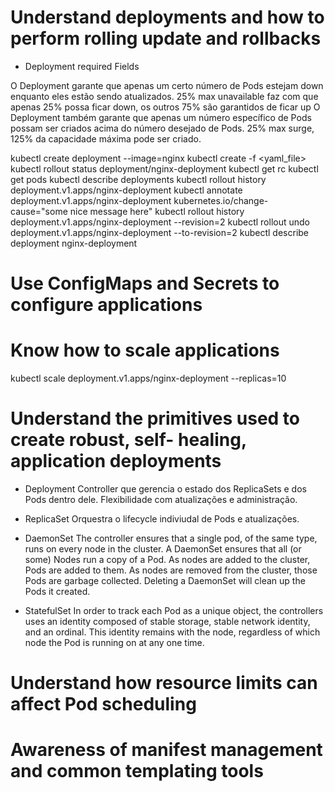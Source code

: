 # Understand deployments and how to perform rolling update and rollbacks

- Deployment required Fields

O Deployment garante que apenas um certo número de Pods estejam down enquanto eles estão sendo atualizados. 25% max unavailable faz com que
apenas 25% possa ficar down, os outros 75% são garantidos de ficar up
O Deployment também garante que apenas um número específico de Pods possam ser criados acima do número desejado de Pods. 25% max surge, 125% da capacidade máxima pode ser criado.


kubectl create deployment --image=nginx 
kubectl create -f <yaml_file>
kubectl rollout status deployment/nginx-deployment
kubectl get rc
kubectl get pods
kubectl describe deployments
kubectl rollout history deployment.v1.apps/nginx-deployment
kubectl annotate deployment.v1.apps/nginx-deployment kubernetes.io/change-cause="some nice message here"
kubectl rollout history deployment.v1.apps/nginx-deployment --revision=2
kubectl rollout undo deployment.v1.apps/nginx-deployment --to-revision=2
kubectl describe deployment nginx-deployment



# Use ConfigMaps and Secrets to configure applications
# Know how to scale applications

kubectl scale deployment.v1.apps/nginx-deployment --replicas=10

# Understand the primitives used to create robust, self- healing, application deployments

- Deployment
Controller que gerencia o estado dos ReplicaSets e dos Pods dentro dele. Flexibilidade com atualizações e administração.
- ReplicaSet
Orquestra o lifecycle indiviudal de Pods e atualizações.
- DaemonSet
The controller ensures that a single pod, of the same type, runs on every node in the cluster.
A DaemonSet ensures that all (or some) Nodes run a copy of a Pod. As nodes are added to the cluster, Pods are added to them. As nodes are removed from the cluster, those Pods are garbage collected. Deleting a DaemonSet will clean up the Pods it created.

- StatefulSet
In order to track each Pod as a unique object, the controllers uses an identity composed of stable storage, stable network identity, and an ordinal. This identity remains with the node, regardless of which node the Pod is running on at any one time.

# Understand how resource limits can affect Pod scheduling

# Awareness of manifest management and common templating tools
